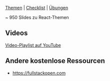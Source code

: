 [Themen](react-all-collection-topics-en.html) | [Checklist](react-all-checklist-de.html) | [Übungen](https://github.com/marko-knoebl/slides/tree/master/exercises)

~ 950 Slides zu React-Themen

<!-- CONTENT-BELOW -->

## Videos

[Video-Playlist auf YouTube](https://www.youtube.com/watch?v=b-HQsPFP_RI&list=PLRrX6S8UZpZlFTtdo9RONPO3rYi_UAqmD)

## Andere kostenlose Ressourcen

- <https://fullstackopen.com>
